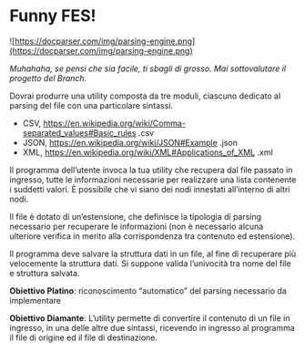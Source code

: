 # Funny FES!

![https://docparser.com/img/parsing-engine.png](https://docparser.com/img/parsing-engine.png)

_Muhahaha, se pensi che sia facile, ti sbagli di grosso. Mai sottovalutare il progetto del Branch._

Dovrai produrre una utility composta da tre moduli, ciascuno dedicato al parsing del file con una particolare sintassi.
* CSV, https://en.wikipedia.org/wiki/Comma-separated_values#Basic_rules
.csv
* JSON, https://en.wikipedia.org/wiki/JSON#Example
.json
* XML, https://en.wikipedia.org/wiki/XML#Applications_of_XML
.xml

Il programma dell’utente invoca la tua utility che recupera dal file passato in ingresso, tutte le informazioni necessarie per realizzare una lista contenente i suddetti valori. 
È possibile che vi siano dei nodi innestati all’interno di altri nodi.

Il file è dotato di un’estensione, che definisce la tipologia di parsing necessario per recuperare le informazioni (non è necessario alcuna ulteriore verifica in merito alla corrispondenza tra contenuto ed estensione).

Il programma deve salvare la struttura dati in un file, al fine di recuperare più velocemente la struttura dati. Si suppone valida l’univocità tra nome del file e struttura salvata.

**Obiettivo Platino**: riconoscimento “automatico” del parsing necessario da implementare

**Obiettivo Diamante**: L’utility permette di convertire il contenuto di un file in ingresso, in una delle altre due sintassi, ricevendo in ingresso al programma il file di origine ed il file di destinazione.
